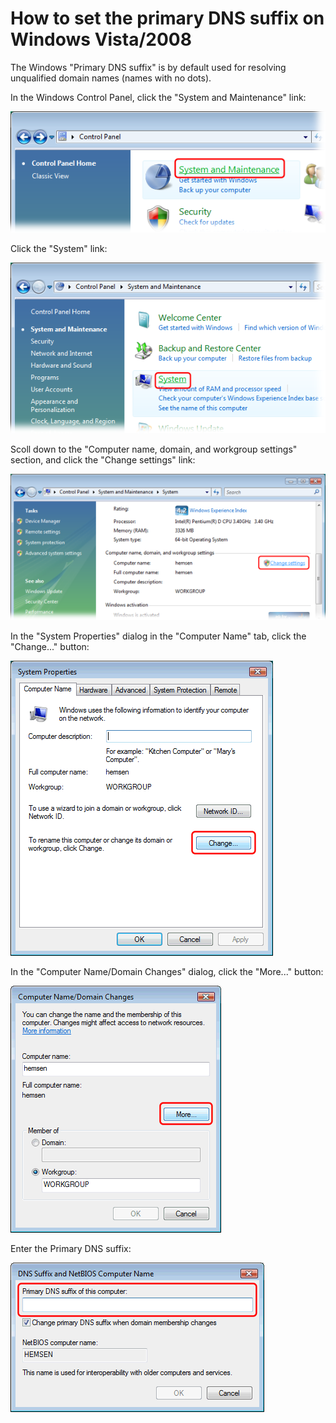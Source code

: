 ﻿---
category: 11
frontpage: false
comments: true
refs: 63,142
created-utc: 2019-01-01
modified-utc: 2019-01-01
---
# How to set the primary DNS suffix on Windows Vista/2008

The Windows "Primary DNS suffix" is by default used for resolving unqualified domain names (names with no dots).

In the Windows Control Panel, click the "System and Maintenance" link:

![](img/75/1.png)

Click the "System" link:

![](img/75/2.png)

Scoll down to the "Computer name, domain, and workgroup settings" section, and click the "Change settings" link:

![](img/75/3.png)

In the "System Properties" dialog in the "Computer Name" tab, click the "Change..." button:

![](img/75/4.png)

In the "Computer Name/Domain Changes" dialog, click the "More..." button:

![](img/75/5.png)

Enter the Primary DNS suffix:

![](img/75/6.png)

